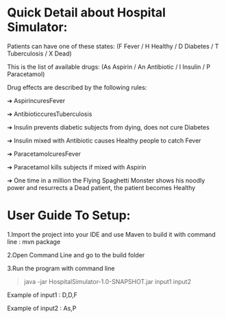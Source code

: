 Quick Detail about Hospital Simulator:
================================================
Patients can have one of these states: (F Fever / H Healthy / D Diabetes / T Tuberculosis / X Dead)

This is the list of available drugs: (As Aspirin / An Antibiotic / I Insulin / P Paracetamol)

Drug effects are described by the following rules:

  ➔ AspirincuresFever

  ➔ AntibioticcuresTuberculosis

  ➔ Insulin prevents diabetic subjects from dying, does not cure Diabetes

  ➔ Insulin mixed with Antibiotic causes Healthy people to catch Fever

  ➔ ParacetamolcuresFever

  ➔ Paracetamol kills subjects if mixed with Aspirin

  ➔ One time in a million the Flying Spaghetti Monster shows his noodly power and resurrects a Dead patient, the patient becomes Healthy

User Guide To Setup:
================================================

1.Import the project into your IDE and use Maven to build it with command line : mvn package

2.Open Command Line and go to the build folder

3.Run the program with command line

>java -jar HospitalSimulator-1.0-SNAPSHOT.jar input1 input2

Example of input1 : D,D,F

Example of input2 : As,P


